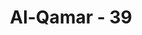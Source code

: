 ---
title: "Al-Qamar - 39"
no: 39
arabic_no: ٣٩
ayah: فَذُوْقُوْا عَذَابِيْ وَنُذُرِ 
translation: "Maka rasakanlah azab-Ku dan peringatan-Ku!"
tafsir: "Demikianlah azab Allah terhadap kaum Nabi Lut. Kedahsyatan azab itu harus mereka rasakan karena mereka tidak mau memperhatikan peringatan-peringatan Allah melalui nabi-Nya. Peringatan-peringatan Allah pasti terjadi, karena itu tidak boleh diabaikan."
---